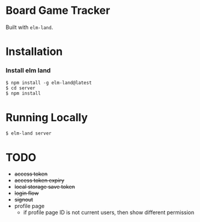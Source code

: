 # Board Game Tracker

Built with `elm-land`.

# Installation

### Install elm land
```
$ npm install -g elm-land@latest
$ cd server
$ npm install
```

# Running Locally
```
$ elm-land server
```

# TODO
- ~~access token~~
- ~~access token expiry~~
- ~~local storage save token~~
- ~~login flow~~
- ~~signout~~
- profile page
  - if profile page ID is not current users, then show different permission